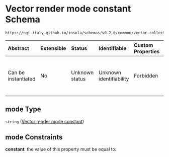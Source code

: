 # Vector render mode constant Schema

```txt
https://cgi-italy.github.io/insula/schemas/v0.2.0/common/vector-collection-render-config.schema.json#/$defs/vectorRenderMode/properties/mode
```



| Abstract            | Extensible | Status         | Identifiable            | Custom Properties | Additional Properties | Access Restrictions | Defined In                                                                                                                         |
| :------------------ | :--------- | :------------- | :---------------------- | :---------------- | :-------------------- | :------------------ | :--------------------------------------------------------------------------------------------------------------------------------- |
| Can be instantiated | No         | Unknown status | Unknown identifiability | Forbidden         | Allowed               | none                | [vector-collection-render-config.schema.json\*](schemas/common/vector-collection-render-config.schema.json"open original schema") |

## mode Type

`string` ([Vector render mode constant](vector-collection-render-config-defs-vector-render-mode-properties-vector-render-mode-constant.md))

## mode Constraints

**constant**: the value of this property must be equal to:

```json"vector"
```
